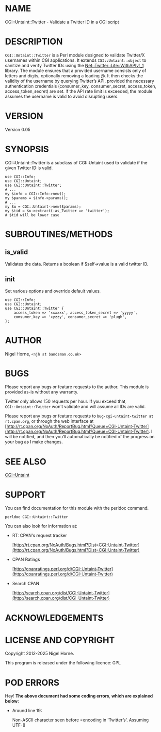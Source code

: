 # NAME

CGI::Untaint::Twitter - Validate a Twitter ID in a CGI script

# DESCRIPTION

`CGI::Untaint::Twitter` is a Perl module designed to validate Twitter/X usernames within CGI applications.
It extends `CGI::Untaint::object` to sanitize and verify Twitter IDs using the [Net::Twitter::Lite::WithAPIv1\_1](https://metacpan.org/pod/Net%3A%3ATwitter%3A%3ALite%3A%3AWithAPIv1_1) library.
The module ensures that a provided username consists only of letters and digits, optionally removing a leading @.
It then checks the validity of the username by querying Twitter’s API,
provided the necessary authentication credentials (consumer\_key, consumer\_secret, access\_token, access\_token\_secret) are set.
If the API rate limit is exceeded, the module assumes the username is valid to avoid disrupting users

# VERSION

Version 0.05

# SYNOPSIS

CGI::Untaint::Twitter is a subclass of CGI::Untaint used to
validate if the given Twitter ID is valid.

    use CGI::Info;
    use CGI::Untaint;
    use CGI::Untaint::Twitter;
    # ...
    my $info = CGI::Info->new();
    my $params = $info->params();
    # ...
    my $u = CGI::Untaint->new($params);
    my $tid = $u->extract(-as_Twitter => 'twitter');
    # $tid will be lower case

# SUBROUTINES/METHODS

## is\_valid

Validates the data.
Returns a boolean if $self->value is a valid twitter ID.

## init

Set various options and override default values.

    use CGI::Info;
    use CGI::Untaint;
    use CGI::Untaint::Twitter {
        access_token => 'xxxxxx', access_token_secret => 'yyyyy',
        consumer_key => 'xyzzy', consumer_secret => 'plugh',
    };

# AUTHOR

Nigel Horne, `<njh at bandsman.co.uk>`

# BUGS

Please report any bugs or feature requests to the author.
This module is provided as-is without any warranty.

Twitter only allows 150 requests per hour.
If you exceed that,
`CGI::Untaint::Twitter` won't validate and will assume all IDs are valid.

Please report any bugs or feature requests to `bug-cgi-untaint-twitter at rt.cpan.org`, or through
the web interface at [http://rt.cpan.org/NoAuth/ReportBug.html?Queue=CGI-Untaint-Twitter](http://rt.cpan.org/NoAuth/ReportBug.html?Queue=CGI-Untaint-Twitter).
I will be notified, and then you'll
automatically be notified of the progress on your bug as I make changes.

# SEE ALSO

[CGI::Untaint](https://metacpan.org/pod/CGI%3A%3AUntaint)

# SUPPORT

You can find documentation for this module with the perldoc command.

    perldoc CGI::Untaint::Twitter

You can also look for information at:

- RT: CPAN's request tracker

    [http://rt.cpan.org/NoAuth/Bugs.html?Dist=CGI-Untaint-Twitter](http://rt.cpan.org/NoAuth/Bugs.html?Dist=CGI-Untaint-Twitter)

- CPAN Ratings

    [http://cpanratings.perl.org/d/CGI-Untaint-Twitter](http://cpanratings.perl.org/d/CGI-Untaint-Twitter)

- Search CPAN

    [http://search.cpan.org/dist/CGI-Untaint-Twitter](http://search.cpan.org/dist/CGI-Untaint-Twitter)

# ACKNOWLEDGEMENTS

# LICENSE AND COPYRIGHT

Copyright 2012-2025 Nigel Horne.

This program is released under the following licence: GPL

# POD ERRORS

Hey! **The above document had some coding errors, which are explained below:**

- Around line 19:

    Non-ASCII character seen before =encoding in 'Twitter’s'. Assuming UTF-8

